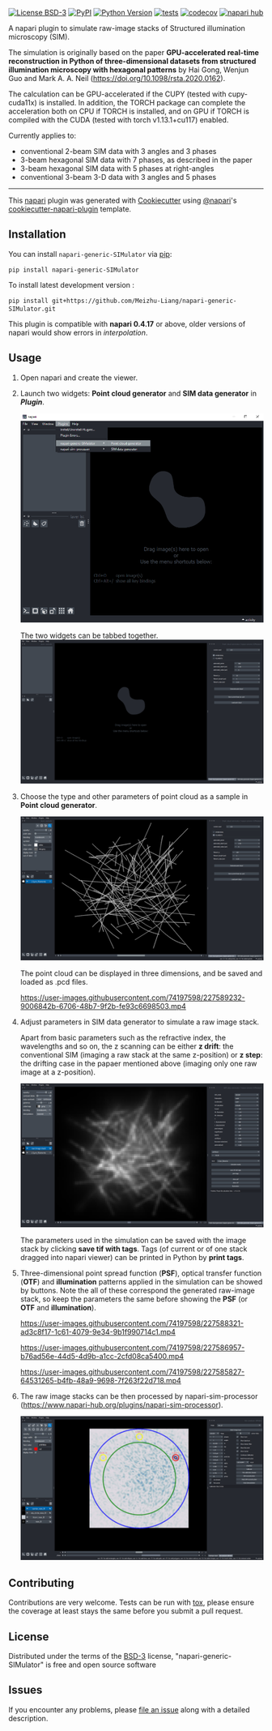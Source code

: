 
[![License BSD-3](https://img.shields.io/pypi/l/napari-generic-SIMulator.svg?color=green)](https://github.com/Meizhu-Liang/napari-generic-SIMulator/raw/main/LICENSE)
[![PyPI](https://img.shields.io/pypi/v/napari-generic-SIMulator.svg?color=green)](https://pypi.org/project/napari-generic-SIMulator)
[![Python Version](https://img.shields.io/pypi/pyversions/napari-generic-SIMulator.svg?color=green)](https://python.org)
[![tests](https://github.com/Meizhu-Liang/napari-generic-SIMulator/workflows/tests/badge.svg)](https://github.com/Meizhu-Liang/napari-generic-SIMulator/actions)
[![codecov](https://codecov.io/gh/Meizhu-Liang/napari-generic-SIMulator/branch/main/graph/badge.svg)](https://codecov.io/gh/Meizhu-Liang/napari-generic-SIMulator)
[![napari hub](https://img.shields.io/endpoint?url=https://api.napari-hub.org/shields/napari-generic-SIMulator)](https://napari-hub.org/plugins/napari-generic-SIMulator)

A napari plugin to simulate raw-image stacks of Structured illumination microscopy (SIM). 

The simulation is originally based on the paper <strong>GPU-accelerated real-time reconstruction in Python of three-dimensional datasets from structured illumination microscopy with hexagonal patterns</strong> by
Hai Gong, Wenjun Guo and Mark A. A. Neil (https://doi.org/10.1098/rsta.2020.0162). 

The calculation can be GPU-accelerated if the CUPY (tested with cupy-cuda11x) is installed. In addition, the TORCH package can complete the acceleration both on CPU if TORCH is installed, and on GPU if TORCH is compiled with the CUDA (tested with torch v1.13.1+cu117) enabled.

Currently applies to:
- conventional 2-beam SIM data with 3 angles and 3 phases
- 3-beam hexagonal SIM data with 7 phases, as described in the paper
- 3-beam hexagonal SIM data with 5 phases at right-angles
- conventional 3-beam 3-D data with 3 angles and 5 phases

----------------------------------

This [napari] plugin was generated with [Cookiecutter] using [@napari]'s [cookiecutter-napari-plugin] template.

<!--
Don't miss the full getting started guide to set up your new package:
https://github.com/napari/cookiecutter-napari-plugin#getting-started

and review the napari docs for plugin developers:
https://napari.org/plugins/index.html
-->

## Installation

You can install `napari-generic-SIMulator` via [pip]:

    pip install napari-generic-SIMulator



To install latest development version :

    pip install git+https://github.com/Meizhu-Liang/napari-generic-SIMulator.git

This plugin is compatible with **napari 0.4.17** or above, older versions of napari would show errors in _interpolation_.

## Usage

1) Open napari and create the viewer.


2) Launch two widgets: **Point cloud generator** and **SIM data generator** in ***Plugin***.

   ![raw](https://github.com/Meizhu-Liang/napari-generic-SIMulator/raw/main/images/lauch.png)

   The two widgets can be tabbed together.
   ![raw](https://github.com/Meizhu-Liang/napari-generic-SIMulator/raw/main/images/2tabs.png)


3) Choose the type and other parameters of point cloud as a sample in **Point cloud generator**.

    ![raw](https://github.com/Meizhu-Liang/napari-generic-SIMulator/raw/main/images/pc.png)

    The point cloud can be displayed in three dimensions, and be saved and loaded as .pcd files.
  
    https://user-images.githubusercontent.com/74197598/227589232-9006842b-6706-48b7-9f2b-fe93c6698503.mp4


4) Adjust parameters in SIM data generator to simulate a raw image stack.

   Apart from basic parameters such as the refractive index, the wavelengths and so on, the z scanning can be either 
   **z drift**: the conventional SIM (imaging a raw stack at the same z-position) or **z step**: the drifting case in 
   the papaer mentioned above (imaging only one raw image at a z-position).


   ![raw](https://github.com/Meizhu-Liang/napari-generic-SIMulator/raw/main/images/raw_stack.png)

   The parameters used in the simulation can be saved with the image stack by clicking **save tif with tags**. Tags (of current or of one stack dragged into napari viewer) can be printed in Python by **print tags**. 


5) Three-dimensional point spread function (**PSF**), optical transfer function (**OTF**) and **illumination** patterns applied in the simulation can be showed by buttons. Note the all of these correspond the generated raw-image stack, so keep the parameters the same before showing the **PSF** (or **OTF** and **illumination**).

    https://user-images.githubusercontent.com/74197598/227588321-ad3c8f17-1c61-4079-9e34-9b1f990714c1.mp4
    
    https://user-images.githubusercontent.com/74197598/227586957-b76ad56e-44d5-4d9b-a1cc-2cfd08ca5400.mp4
    
    https://user-images.githubusercontent.com/74197598/227585827-64531265-b4fb-48a9-9698-7f263f22d718.mp4 
   
6) The raw image stacks can be then processed by napari-sim-processor (https://www.napari-hub.org/plugins/napari-sim-processor).
   
   ![raw](https://github.com/Meizhu-Liang/napari-generic-SIMulator/raw/main/images/processor.png)


## Contributing

Contributions are very welcome. Tests can be run with [tox], please ensure
the coverage at least stays the same before you submit a pull request.

## License

Distributed under the terms of the [BSD-3] license,
"napari-generic-SIMulator" is free and open source software

## Issues

If you encounter any problems, please [file an issue] along with a detailed description.

[napari]: https://github.com/napari/napari
[Cookiecutter]: https://github.com/audreyr/cookiecutter
[@napari]: https://github.com/napari
[MIT]: http://opensource.org/licenses/MIT
[BSD-3]: http://opensource.org/licenses/BSD-3-Clause
[GNU GPL v3.0]: http://www.gnu.org/licenses/gpl-3.0.txt
[GNU LGPL v3.0]: http://www.gnu.org/licenses/lgpl-3.0.txt
[Apache Software License 2.0]: http://www.apache.org/licenses/LICENSE-2.0
[Mozilla Public License 2.0]: https://www.mozilla.org/media/MPL/2.0/index.txt
[cookiecutter-napari-plugin]: https://github.com/napari/cookiecutter-napari-plugin

[file an issue]: https://github.com/Meizhu-Liang/napari-generic-SIMulator/issues

[napari]: https://github.com/napari/napari
[tox]: https://tox.readthedocs.io/en/latest/
[pip]: https://pypi.org/project/pip/
[PyPI]: https://pypi.org/
